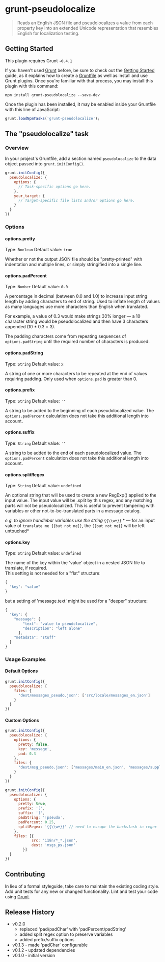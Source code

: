 # grunt-pseudolocalize

> Reads an English JSON file and pseudolocalizes a value from each property key into an extended Unicode representation that resembles English for localization testing.

## Getting Started
This plugin requires Grunt `~0.4.1`

If you haven't used [Grunt](http://gruntjs.com/) before, be sure to check out the [Getting Started](http://gruntjs.com/getting-started) guide, as it explains how to create a [Gruntfile](http://gruntjs.com/sample-gruntfile) as well as install and use Grunt plugins. Once you're familiar with that process, you may install this plugin with this command:

```shell
npm install grunt-pseudolocalize --save-dev
```

Once the plugin has been installed, it may be enabled inside your Gruntfile with this line of JavaScript:

```js
grunt.loadNpmTasks('grunt-pseudolocalize');
```

## The "pseudolocalize" task

### Overview
In your project's Gruntfile, add a section named `pseudolocalize` to the data object passed into `grunt.initConfig()`.

```js
grunt.initConfig({
  pseudolocalize: {
    options: {
      // Task-specific options go here.
    },
    your_target: {
      // Target-specific file lists and/or options go here.
    }
  }
})
```

### Options

#### options.pretty
Type: `Boolean`
Default value: `true`

Whether or not the output JSON file should be "pretty-printed" with indentation and multiple lines, or simply stringified into a single line.

#### options.padPercent
Type: `Number`
Default value: `0.0`

A percentage in decimal (between 0.0 and 1.0) to increase input string length by adding characters to end of string.  Used to inflate length of values as many languages use more characters than English when translated.

For example, a value of 0.3 would make strings 30% longer &mdash; a 10 character string would be pseudolocalized and then have 3 characters appended (10 * 0.3 = 3).

The padding characters come from repeating sequences of `options.padString` until the required number of characters is produced.  

#### options.padString
Type: `String`
Default value: `x`

A string of one or more characters to be repeated at the end of values requiring padding.  Only used when `options.pad` is greater than 0.

#### options.prefix
Type: `String`
Default value: `''`

A string to be added to the beginning of each pseudolocalized value.  The `options.padPercent` calculation does not take this additional length into account.

#### options.suffix
Type: `String`
Default value: `''`

A string to be added to the end of each pseudolocalized value.  The `options.padPercent` calculation does not take this additional length into account.

#### options.splitRegex
Type: `String`
Default value: `undefined`

An optional string that will be used to create a new RegExp() applied to the input value.  The input value will be .split by this regex, and any matching parts will not be pseudolocalized.  This is useful to prevent tampering with variables or other not-to-be-translated parts in a message catalog.

*e.g. to ignore handlebar variables use the string* `{{\\w+}}` * &mdash; for an input value of `translate me {{but not me}}`, the `{{but not me}}` will be left untouched*

#### options.key
Type: `String`
Default value: `undefined`

The name of the key within the 'value' object in a nested JSON file to translate, if required.  
This setting is not needed for a "flat" structure:
```js
{
  "key": "value"
}
```  

but a setting of 'message.text' might be used for a "deeper" structure:
```js
{
  "key": {
  	"message": {
	  	"text": "value to pseudolocalize",
	  	"description": "left alone"
	  },
	"metadata": "stuff"
  } 
}
```

### Usage Examples

#### Default Options

```js
grunt.initConfig({
  pseudolocalize: {
    files: {
      'dest/messages_pseudo.json': ['src/locale/messages_en.json']
    }
  }
})
```

#### Custom Options

```js
grunt.initConfig({
  pseudolocalize: {
    options: {
      pretty: false,
      key: 'message',
      pad: 0.3
    },
    files: {
      'dest/msg_pseudo.json': ['messages/main_en.json', 'messages/supplemental_en.json']
    }
  }
})
```

```js
grunt.initConfig({
  pseudolocalize: {
    options: {
      pretty: true,
      prefix: '[',
      suffix: ']',
      padString: '!pseudo',
      padPercent: 0.25,
      splitRegex: '{{\\w+}}' // need to escape the backslash in regex
    },
    files: [{
      		src: 'i18n/*_*.json',
      		dest: 'msgs_ps.json'
    	}]
  }
})
```


## Contributing
In lieu of a formal styleguide, take care to maintain the existing coding style. Add unit tests for any new or changed functionality. Lint and test your code using [Grunt](http://gruntjs.com/).

## Release History
* v0.2.0
  - replaced 'pad/padChar' with 'padPercent/padString'
  - added split regex option to preserve variables
  - added prefix/suffix options 
* v0.1.3 - made 'padChar' configurable
* v0.1.2 - updated dependencies
* v0.1.0 - initial version
